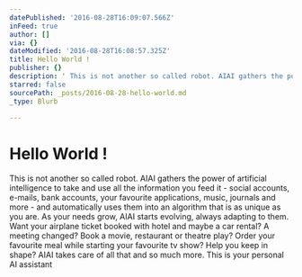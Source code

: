 ```yaml
---
datePublished: '2016-08-28T16:09:07.566Z'
inFeed: true
author: []
via: {}
dateModified: '2016-08-28T16:08:57.325Z'
title: Hello World !
publisher: {}
description: ' This is not another so called robot. AIAI gathers the power of artificial intelligence to take and use all the information you feed it - social accounts, e-mails, bank accounts, your favourite applications, music, journals and more - and automatically uses them into an algorithm that is as unique as you are. As your needs grow, AIAI starts evolving, always adapting to them. Want your airplane ticket booked with hotel and maybe a car rental? A meeting changed? Book a movie, restaurant or theatre play? Order your favourite meal while starting your favourite tv show? Help you keep in shape? AIAI takes care of all that and so much more. This is your personal AI assistant'
starred: false
sourcePath: _posts/2016-08-28-hello-world.md
_type: Blurb

---
```

# Hello World !

This is not another so called robot. AIAI gathers the power of artificial intelligence to take and use all the information you feed it - social accounts, e-mails, bank accounts, your favourite applications, music, journals and more - and automatically uses them into an algorithm that is as unique as you are. As your needs grow, AIAI starts evolving, always adapting to them. Want your airplane ticket booked with hotel and maybe a car rental? A meeting changed? Book a movie, restaurant or theatre play? Order your favourite meal while starting your favourite tv show? Help you keep in shape? AIAI takes care of all that and so much more. This is your personal AI assistant